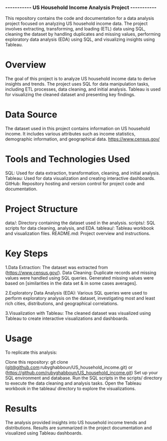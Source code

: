 ### ----------- US Household Income Analysis Project -----------
This repository contains the code and documentation for a data analysis project focused on analyzing US household income data. The project involves extracting, transforming, and loading (ETL) data using SQL, cleaning the dataset by handling duplicates and missing values, performing exploratory data analysis (EDA) using SQL, and visualizing insights using Tableau.

# Overview
The goal of this project is to analyze US household income data to derive insights and trends. The project uses SQL for data manipulation tasks, including ETL processes, data cleaning, and initial analysis. Tableau is used for visualizing the cleaned dataset and presenting key findings.

# Data Source
The dataset used in this project contains information on US household income. It includes various attributes such as income statistics, demographic information, and geographical data.
https://www.census.gov/

# Tools and Technologies Used
SQL: Used for data extraction, transformation, cleaning, and initial analysis.
Tableau: Used for data visualization and creating interactive dashboards.
GitHub: Repository hosting and version control for project code and documentation.

# Project Structure
data/: Directory containing the dataset used in the analysis.
scripts/: SQL scripts for data cleaning, analysis, and EDA.
tableau/: Tableau workbook and visualization files.
README.md: Project overview and instructions.

# Key Steps
1.Data Extraction: The dataset was extracted from (https://www.census.gov/).
Data Cleaning: Duplicate records and missing values were handled using SQL queries. Generated missing values were based on [similarities in the data set & in some cases averages].

2.Exploratory Data Analysis (EDA): Various SQL queries were used to perform exploratory analysis on the dataset, investigating most and least rich cities, distributions, and geographical correlations.

3.Visualization with Tableau: The cleaned dataset was visualized using Tableau to create interactive visualizations and dashboards.

# Usage
To replicate this analysis:

Clone this repository: git clone (git@github.com:rubyghabboun/US_household_income.git) or (https://github.com/rubyghabboun/US_household_income.git)
Set up your SQL environment and database.
Run the SQL scripts in the scripts/ directory to execute the data cleaning and analysis tasks.
Open the Tableau workbook in the tableau/ directory to explore the visualizations.

# Results
The analysis provided insights into US household income trends and distributions. Results are summarized in the project documentation and visualized using Tableau dashboards.
